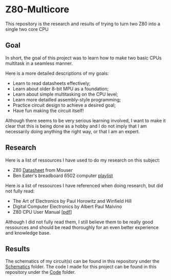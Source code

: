 # Z80-Multicore

This repository is the research and results of trying to turn two Z80 into a single two core CPU

## Goal

In short, the goal of this project was to learn how to make two basic CPUs multitask in a seamless manner.

Here is a more detailed descriptions of my goals:
- Learn to read datasheets effectively;
- Learn about older 8-bit MPU as a foundation;
- Learn about simple multitasking on the CPU level;
- Learn more detailled assembly-style programming;
- Practice circuit design to achieve a desired goal;
- Have fun making the circuit itself!

Although there seems to be very serious learning involved, I want to make it clear that this is being done as a hobby and I do not imply that I am necessarily doing anything the right way, or that I am an expert.


## Research

Here is a list of ressources I have used to do my research on this subject:
- Z80 [Datasheet](https://www.mouser.ca/datasheet/2/450/ps0178-19386.pdf) from Mouser
- Ben Eater's breadboard 6502 computer [playlist](https://www.youtube.com/watch?v=LnzuMJLZRdU&list=PLowKtXNTBypFbtuVMUVXNR0z1mu7dp7eH)

Here is a list of ressources I have referenced when doing research, but did not fully read:
- The Art of Electronics by Paul Horowitz and Winfield Hill
- Digital Computer Electronics by Albert Paul Malvino
- Z80 CPU User Manual [[pdf](http://www.zilog.com/docs/z80/um0080.pdf)]

Although I did not fully read them, I still believe them to be really good ressources and should be read thoroughly for an even better experience and knowledge base.

## Results

The schematics of my circuit(s) can be found in this repository under the [Schematics](Schematics) folder.
The code I made for this project can be found in this repository under the [Code](Code) folder.